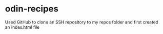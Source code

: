 # odin-recipes
Used GitHub to clone an SSH repository to my repos folder and first created an index.html file
